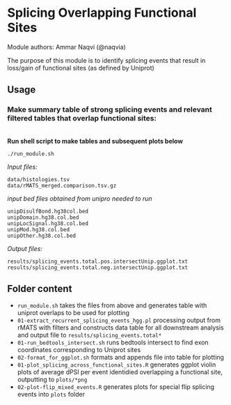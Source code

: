 # Splicing Overlapping Functional Sites

Module authors: Ammar Naqvi (@naqvia)

The purpose of this module is to identify splicing events that result in loss/gain of functional sites (as defined by Uniprot)

## Usage
### Make summary table of strong splicing events and relevant filtered tables that overlap functional sites:
<br>**Run shell script to make tables and subsequent plots below**
```
./run_module.sh
```

*Input files:*
```
data/histologies.tsv
data/rMATS_merged.comparison.tsv.gz
```

*input bed files obtained from unipro needed to  run*
```
unipDisulfBond.hg38col.bed
unipDomain.hg38.col.bed
unipLocSignal.hg38.col.bed
unipMod.hg38.col.bed
unipOther.hg38.col.bed
```

*Output files:*
```
results/splicing_events.total.pos.intersectUnip.ggplot.txt
results/splicing_events.total.neg.intersectUnip.ggplot.txt
```

## Folder content
* `run_module.sh` takes the files from above and generates table with uniprot overlaps to be used for plotting
* `01-extract_recurrent_splicing_events_hgg.pl` processing output from rMATS with filters and constructs data table for all downstream analysis and output file to `results/splicing_events.total*`
* `01-run_bedtools_intersect.sh` runs bedtools intersect to find exon coordinates corresponding to Uniprot sites
* `02-format_for_ggplot.sh` formats and appends file into table for plotting
* `01-plot_splicing_across_functional_sites.R` generates ggplot violin plots of average dPSI per event identidied overlapping a functional site, outputting to `plots/*png`
* `02-plot-flip_mixed_events.R` generates plots for special flip splicing events into `plots` folder
